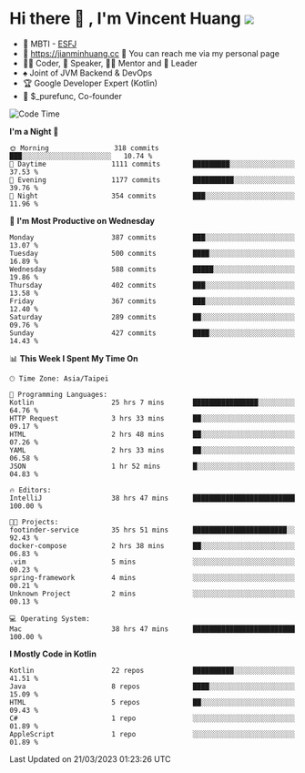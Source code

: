 # Hi there 👋 , I'm Vincent Huang ![](https://komarev.com/ghpvc/?username=Jian-Min-Huang)
- 👀 MBTI - [ESFJ](https://www.16personalities.com/esfj-personality)
- 💎 https://jianminhuang.cc 🙋 You can reach me via my personal page
- 👨‍💻 Coder, 🎤 Speaker, 👨‍🏫 Mentor and 🚀 Leader
- ♠️ Joint of JVM Backend & DevOps
- 🏆 Google Developer Expert (Kotlin)
- 💼 $_purefunc, Co-founder

<!--START_SECTION:waka-->
![Code Time](http://img.shields.io/badge/Code%20Time-1%2C761%20hrs%2056%20mins-blue)

**I'm a Night 🦉** 

```text
🌞 Morning                318 commits         ███░░░░░░░░░░░░░░░░░░░░░░   10.74 % 
🌆 Daytime                1111 commits        █████████░░░░░░░░░░░░░░░░   37.53 % 
🌃 Evening                1177 commits        ██████████░░░░░░░░░░░░░░░   39.76 % 
🌙 Night                  354 commits         ███░░░░░░░░░░░░░░░░░░░░░░   11.96 % 
```
📅 **I'm Most Productive on Wednesday** 

```text
Monday                   387 commits         ███░░░░░░░░░░░░░░░░░░░░░░   13.07 % 
Tuesday                  500 commits         ████░░░░░░░░░░░░░░░░░░░░░   16.89 % 
Wednesday                588 commits         █████░░░░░░░░░░░░░░░░░░░░   19.86 % 
Thursday                 402 commits         ███░░░░░░░░░░░░░░░░░░░░░░   13.58 % 
Friday                   367 commits         ███░░░░░░░░░░░░░░░░░░░░░░   12.40 % 
Saturday                 289 commits         ██░░░░░░░░░░░░░░░░░░░░░░░   09.76 % 
Sunday                   427 commits         ████░░░░░░░░░░░░░░░░░░░░░   14.43 % 
```


📊 **This Week I Spent My Time On** 

```text
🕑︎ Time Zone: Asia/Taipei

💬 Programming Languages: 
Kotlin                   25 hrs 7 mins       ████████████████░░░░░░░░░   64.76 % 
HTTP Request             3 hrs 33 mins       ██░░░░░░░░░░░░░░░░░░░░░░░   09.17 % 
HTML                     2 hrs 48 mins       ██░░░░░░░░░░░░░░░░░░░░░░░   07.26 % 
YAML                     2 hrs 33 mins       ██░░░░░░░░░░░░░░░░░░░░░░░   06.58 % 
JSON                     1 hr 52 mins        █░░░░░░░░░░░░░░░░░░░░░░░░   04.83 % 

🔥 Editors: 
IntelliJ                 38 hrs 47 mins      █████████████████████████   100.00 % 

🐱‍💻 Projects: 
footinder-service        35 hrs 51 mins      ███████████████████████░░   92.43 % 
docker-compose           2 hrs 38 mins       ██░░░░░░░░░░░░░░░░░░░░░░░   06.83 % 
.vim                     5 mins              ░░░░░░░░░░░░░░░░░░░░░░░░░   00.23 % 
spring-framework         4 mins              ░░░░░░░░░░░░░░░░░░░░░░░░░   00.21 % 
Unknown Project          2 mins              ░░░░░░░░░░░░░░░░░░░░░░░░░   00.13 % 

💻 Operating System: 
Mac                      38 hrs 47 mins      █████████████████████████   100.00 % 
```

**I Mostly Code in Kotlin** 

```text
Kotlin                   22 repos            ██████████░░░░░░░░░░░░░░░   41.51 % 
Java                     8 repos             ████░░░░░░░░░░░░░░░░░░░░░   15.09 % 
HTML                     5 repos             ██░░░░░░░░░░░░░░░░░░░░░░░   09.43 % 
C#                       1 repo              ░░░░░░░░░░░░░░░░░░░░░░░░░   01.89 % 
AppleScript              1 repo              ░░░░░░░░░░░░░░░░░░░░░░░░░   01.89 % 
```




 Last Updated on 21/03/2023 01:23:26 UTC
<!--END_SECTION:waka-->
